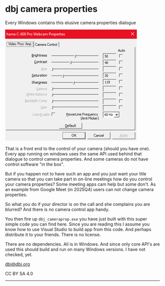 # dbj camera properties

Every Windows contains this elusive camera properties dialogue

![alt text](image.png)

That is a front end to the control of your camera (should you have one). Every app running on windows uses the same API used behind that dialogue to control camera properties. And some cameras do not have control software "in the box".

But if you happen not to have such an app and you just want your litle camera so that you can take part in on-line meetings how do you control your camera properties? Some meeting apps cam help but some don't. As an example from Google Meet (in 2025Q4) users can not change camera properties.

So what you do if your director is on the call and she complains you are blurred? And there is no camera control app handy.

You then fire up `dbj_cameraprop.exe` you have just built with this super simple code you can find here. Since you are reading this I assume you know how to use Visual Studio to build app from this code. And perhaps distribute it to your friends. There is no license.

There are no dependencies. All is in Windows. And since only core API's are used this should build and run on many Windows versions. I have not checked, yet.

dbj@dbj.org 

CC BY SA 4.0

---